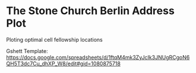 # The Stone Church Berlin Address Plot
Ploting optimal cell fellowship locations

Gshett Template: https://docs.google.com/spreadsheets/d/1ftqM4mk3ZyJcIk3JNUgRCgoN6QH5T3dc7Cu_dhXP_W8/edit#gid=1080875718
